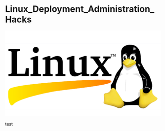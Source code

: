 # Linux_Deployment_Administration_Hacks
![img](https://github.com/nu11secur1ty/Linux_Deployment_Administration/blob/master/wallpaper/linux.jpg)

test
